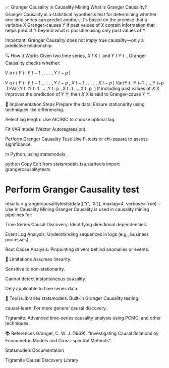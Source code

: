 📈 Granger Causality in Causality Mining
What is Granger Causality?
Granger Causality is a statistical hypothesis test for determining whether one time series can predict another. It's based on the premise that a variable X Granger-causes Y if past values of X contain information that helps predict Y beyond what is possible using only past values of Y.

Important: Granger Causality does not imply true causality—only a predictive relationship.

🔍 How It Works
Given two time series, 
𝑋
𝑡
X 
t
​
  and 
𝑌
𝑡
Y 
t
​
 , Granger Causality checks whether:

𝑉
𝑎
𝑟
(
𝑌
𝑡
∣
𝑌
𝑡
−
1
,
.
.
.
,
𝑌
𝑡
−
𝑝
)
>
𝑉
𝑎
𝑟
(
𝑌
𝑡
∣
𝑌
𝑡
−
1
,
.
.
.
,
𝑌
𝑡
−
𝑝
,
𝑋
𝑡
−
1
,
.
.
.
,
𝑋
𝑡
−
𝑝
)
Var(Y 
t
​
 ∣Y 
t−1
​
 ,...,Y 
t−p
​
 )>Var(Y 
t
​
 ∣Y 
t−1
​
 ,...,Y 
t−p
​
 ,X 
t−1
​
 ,...,X 
t−p
​
 )
If including past values of 
𝑋
X improves the prediction of 
𝑌
Y, then 
𝑋
X is said to Granger-cause 
𝑌
Y.

🧪 Implementation Steps
Prepare the data: Ensure stationarity using techniques like differencing.

Select lag length: Use AIC/BIC to choose optimal lag.

Fit VAR model (Vector Autoregression).

Perform Granger Causality Test: Use F-tests or chi-square to assess significance.

In Python, using statsmodels:

python
Copy
Edit
from statsmodels.tsa.stattools import grangercausalitytests

# Perform Granger Causality test
results = grangercausalitytests(data[['Y', 'X']], maxlag=4, verbose=True)
💡 Use in Causality Mining
Granger Causality is used in causality mining pipelines for:

Time Series Causal Discovery: Identifying directional dependencies.

Event Log Analysis: Understanding sequences in logs (e.g., business processes).

Root Cause Analysis: Pinpointing drivers behind anomalies or events.

📌 Limitations
Assumes linearity.

Sensitive to non-stationarity.

Cannot detect instantaneous causality.

Only applicable to time series data.

🔧 Tools/Libraries
statsmodels: Built-in Granger Causality testing.

causal-learn: For more general causal discovery.

Tigramite: Advanced time-series causality analysis using PCMCI and other techniques.

📚 References
Granger, C. W. J. (1969). “Investigating Causal Relations by Econometric Models and Cross-spectral Methods”.

Statsmodels Documentation

Tigramite Causal Discovery Library

